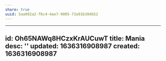 ```yaml
---
share: true
uuid: 5aa092a2-f6c4-4ae7-9005-73a91b384b52
---
```

---
id: Oh65NAWq8HCzxKrAUCuwT
title: Mania
desc: ''
updated: 1636316908987
created: 1636316908987
---

